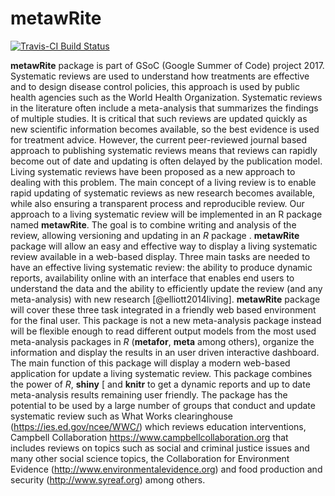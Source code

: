 # metawRite

<!-- README.md is generated from README.Rmd. Please edit that file -->
[![Travis-CI Build Status](https://travis-ci.org/natydasilva/metawRite.svg?branch=master)](https://travis-ci.org/natydasilva/metawRite)

**metawRite** package is part of GSoC (Google Summer of Code) project 2017. 
Systematic reviews are used to understand how treatments are effective and to design disease control policies, this approach is used by public health agencies such as the World Health Organization. Systematic reviews in the literature often include a meta-analysis that summarizes the findings of multiple studies. It is critical that such reviews are updated quickly as new scientific information becomes available, so the best evidence is used for treatment advice. However, the current peer-reviewed journal based approach to publishing systematic reviews means that reviews can rapidly become out of date and updating is often delayed by the publication model. Living systematic reviews have been proposed as a new approach to dealing with this problem. The main concept of a living review is to enable rapid updating of systematic reviews as new research becomes available, while also ensuring a transparent process and reproducible review. Our approach to a living systematic review will be implemented in an R package named **metawRite**. The goal is to combine writing and analysis of the review,  allowing versioning and updating in an *R* package .
 **metawRite** package  will allow an easy and effective way to display a living systematic review available in a web-based display. 
Three main tasks are needed to have an effective living systematic review: the ability to produce dynamic reports, availability online with an interface that enables end users to understand the data and the ability to efficiently update the review (and any meta-analysis) with new research [@elliott2014living].
 **metawRite** package  will cover these three task integrated in a friendly web based environment for the final user. This package is not a new meta-analysis package instead will be flexible enough to read different output models from the most used meta-analysis packages in *R* (**metafor**, **meta**  among others), organize the information and display the results in an user driven interactive dashboard. The main function of this package will display a modern web-based application for update a living systematic review.
This package combines the power of *R*,  **shiny** [ and  **knitr**  to get a dynamic reports and up to date meta-analysis results remaining user friendly. The package has the potential to be used by a large number of groups that conduct and update systematic review such as What Works clearinghouse (https://ies.ed.gov/ncee/WWC/)  which reviews education interventions, Campbell Collaboration https://www.campbellcollaboration.org that includes reviews on topics such as social and criminal justice issues and many other social science topics, the Collaboration for Environment Evidence (http://www.environmentalevidence.org) and food production and security (http://www.syreaf.org) among others. 



